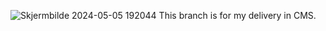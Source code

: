 ![Skjermbilde 2024-05-05 192044](https://github.com/Noroff-FEU-Assignments/cross-course-project-Kaardal88/assets/123365145/19931771-6e1b-4b33-a03a-247358db2715)
This branch is for my delivery in CMS. 
